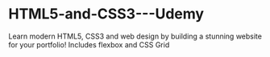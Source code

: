 # HTML5-and-CSS3---Udemy
Learn modern HTML5, CSS3 and web design by building a stunning website for your portfolio! Includes flexbox and CSS Grid
